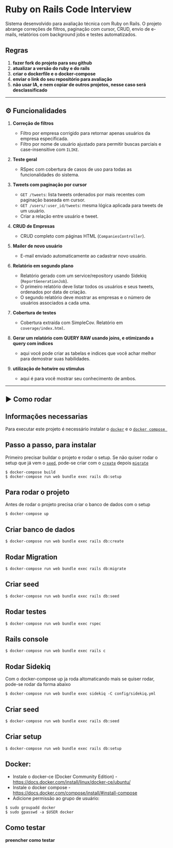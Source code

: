 # Ruby on Rails Code Interview

Sistema desenvolvido para avaliação técnica com Ruby on Rails. O projeto abrange correções de filtros, paginação com cursor, CRUD, envio de e-mails, relatórios com background jobs e testes automatizados.

## Regras
1. **fazer fork do projeto para seu github**
2. **atualizar a versão do ruby e do rails**
3. **criar o dockerfile e o docker-compose**
4. **enviar o link do seu repositório para avaliação**
5. **não usar IA, e nem copiar de outros projetos, nesse caso será desclassificado**

---

## ⚙️ Funcionalidades

1. **Correção de filtros**
   - Filtro por empresa corrigido para retornar apenas usuários da empresa especificada.
   - Filtro por nome de usuário ajustado para permitir buscas parciais e case-insensitive com `ILIKE`.

2. **Teste geral**
   - RSpec com cobertura de casos de uso para todas as funcionalidades do sistema.

3. **Tweets com paginação por cursor**
   - `GET /tweets`: lista tweets ordenados por mais recentes com paginação baseada em cursor.
   - `GET /users/:user_id/tweets`: mesma lógica aplicada para tweets de um usuário.
   - Criar a relação entre usuário e tweet.

4. **CRUD de Empresas**
   - CRUD completo com páginas HTML (`CompaniesController`).

5. **Mailer de novo usuário**
   - E-mail enviado automaticamente ao cadastrar novo usuário.

6. **Relatório em segundo plano**
   - Relatório gerado com um service/repository usando Sidekiq (`ReportGenerationJob`).
   - O primeiro relatório deve listar todos os usuários e seus tweets, ordenados por data de criação.
   - O segundo relatório deve mostrar as empresas e o número de usuários associados a cada uma.

7. **Cobertura de testes**
   - Cobertura extraída com SimpleCov. Relatório em `coverage/index.html`.

8. **Gerar um relatório com QUERY RAW usando joins, e otimizando a query com indices**
   - aqui você pode criar as tabelas e indices que você achar melhor para demostrar suas habilidades.

9. **utilização de hotwire ou stimulus**
   - aqui é para você mostrar seu conhecimento de ambos.

---

## ▶️ Como rodar

## Informações necessarias
Para executar este projeto é necessário instalar o [`docker`](#docker) e o [`docker compose `](#docker)

## Passo a passo, para instalar
Primeiro precisar buildar o projeto  e rodar o setup. Se não quiser rodar o setup que já vem o [`seed`](#criar-seed), pode-se criar com o [`create`](#criar-banco-de-dados) depois [`migrate`](#rodar-migration)
```
$ docker-compose build
$ docker-compose run web bundle exec rails db:setup
```

## Para rodar o projeto
Antes de rodar o projeto precisa criar o banco de dados com o setup
```
$ docker-compose up
```

## Criar banco de dados
```
$ docker-compose run web bundle exec rails db:create
```

## Rodar Migration
```
$ docker-compose run web bundle exec rails db:migrate
```

## Criar seed
```
$ docker-compose run web bundle exec rails db:seed
```

## Rodar testes
```
$ docker-compose run web bundle exec rspec
```

## Rails console
```
$ docker-compose run web bundle exec rails c
```
## Rodar Sidekiq
Com o docker-compose up ja roda altomaticando mais se quiser rodar, pode-se rodar da forma abaixo
```
$ docker-compose run web bundle exec sidekiq -C config/sidekiq.yml
```
## Criar seed
```
$ docker-compose run web bundle exec rails db:seed
```
## Criar setup
```
$ docker-compose run web bundle exec rails db:setup
```
## Docker:
- Instale o docker-ce (Docker Community Edition) - https://docs.docker.com/install/linux/docker-ce/ubuntu/
- Instale o docker compose - https://docs.docker.com/compose/install/#install-compose
- Adicione permissão ao grupo de usuário:

```
$ sudo groupadd docker
$ sudo gpasswd -a $USER docker
```

## Como testar

**preencher como testar**
